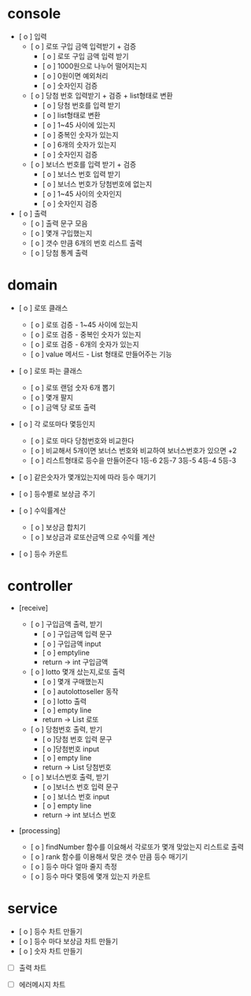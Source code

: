 # console

- [ o ] 입력
    - [ o ] 로또 구입 금액 입력받기 + 검증
        - [ o ] 로또 구입 금액 입력 받기
        - [ o ] 1000원으로 나누어 떨어지는지
        - [ o ] 0원이면 예외처리
        - [ o ] 숫자인지 검증
    - [ o ] 당첨 번호 입력받기 + 검증 + list형태로 변환
        - [ o ] 당첨 번호를 입력 받기
        - [ o ] list형태로 변환
        - [ o ] 1~45 사이에 있는지
        - [ o ] 중복인 숫자가 있는지
        - [ o ] 6개의 숫자가 있는지
        - [ o ] 숫자인지 검증
    - [ o ] 보너스 번호를 입력 받기 + 검증
        - [ o ] 보너스 번호 입력 받기
        - [ o ] 보너스 번호가 당첨번호에 없는지
        - [ o ] 1~45 사이의 숫자인지
        - [ o ] 숫자인지 검증
- [ o ] 출력
    - [ o ] 출력 문구 모음
    - [ o ] 몇개 구입했는지
    - [ o ] 갯수 만큼 6개의 번호 리스트 출력
    - [ o ] 당첨 통계 출력


# domain

- [ o ] 로또 클래스
    - [ o ] 로또 검증 - 1~45 사이에 있는지
    - [ o ] 로또 검증 - 중복인 숫자가 있는지
    - [ o ] 로또 검증 - 6개의 숫자가 있는지
    - [ o ] value 메서드 - List<Integer> 형태로 만들어주는 기능
- [ o ] 로또 파는 클래스
    - [ o ] 로또 랜덤 숫자 6개 뽑기
    - [ o ] 몇개 팔지
    - [ o ] 금액 당 로또 출력
- [ o ] 각 로또마다 몇등인지 
    - [ o ] 로또 마다 당첨번호와 비교한다
    - [ o ] 비교해서 5개이면 보너스 번호와 비교하여 보너스번호가 있으면 +2
    - [ o ] 리스트형태로 등수을 만들어준다 1등-6 2등-7 3등-5 4등-4 5등-3 

- [ o ] 같은숫자가 몇개있는지에 따라 등수 매기기
- [ o ] 등수별로 보상금 주기
- [ o ] 수익률계산
    - [ o ] 보상금 합치기
    - [ o ] 보상금과 로또산금액 으로 수익률 계산
- [ o ] 등수 카운트

# controller

- [receive]
  - [ o ] 구입금액 출력, 받기
      - [ o ] 구입금액 입력 문구
      - [ o ] 구입금액 input
      - [ o ] emptyline
      - return -> int 구입금액
  - [ o ] lotto 몇개 샀는지,로또 출력
      - [ o ] 몇개 구매했는지
      - [ o ] autolottoseller 동작
      - [ o ] lotto 출력
      - [ o ] empty line
      - return -> List<Lotto> 로또
  - [ o ] 당첨번호 출력, 받기
      - [ o ]당첨 번호 입력 문구
      - [ o ]당첨번호 input
      - [ o ] empty line
      - return -> List<Integer> 당첨번호
  - [ o ] 보너스번호 출력, 받기
      - [ o ]보너스 번호 입력 문구
      - [ o ] 보너스 번호 input
      - [ o ] empty line
      - return -> int 보너스 번호

- [processing] 
  - [ o ] findNumber 함수를 이요해서 각로또가 몇개 맞았는지 리스트로 출력
  - [ o ] rank 함수를 이용해서 맞은 갯수 만큼 등수 매기기
  - [ o ] 등수 마다 얼마 줄지 측정 
  - [ o ] 등수 마다 몇등에 몇개 있는지 카운트

# service

- [ o ] 등수 차트 만들기
- [ o ] 등수 마다 보상금 차트 만들기
- [ o ] 숫자 차트 만들기
- [  ] 출력 차트 
- [  ] 에러메시지 차트
  